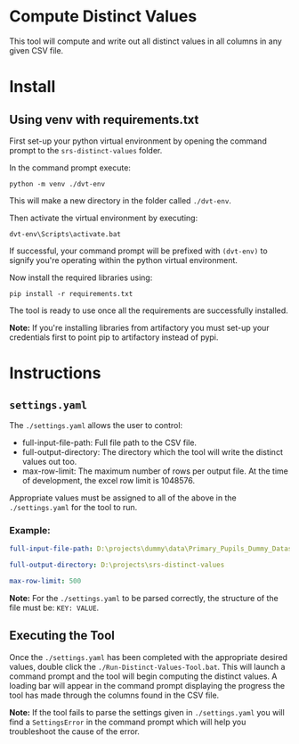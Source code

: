 # Compute Distinct Values

This tool will compute and write out all distinct values in all columns in any given CSV file.

# Install

## Using venv with requirements.txt

First set-up your python virtual environment by opening the command prompt to the `srs-distinct-values` folder. 

In the command prompt execute:

```
python -m venv ./dvt-env
```
This will make a new directory in the folder called `./dvt-env`.

Then activate the virtual environment by executing:
```
dvt-env\Scripts\activate.bat
```
If successful, your command prompt will be prefixed with `(dvt-env)` to signify you're operating within the python virtual environment. 

Now install the required libraries using:
```
pip install -r requirements.txt
```

The tool is ready to use once all the requirements are successfully installed.

**Note:**
If you're installing libraries from artifactory you must set-up your credentials first to point pip to artifactory instead of pypi. 

# Instructions

## `settings.yaml`

The `./settings.yaml` allows the user to control:

* full-input-file-path: Full file path to the CSV file.
* full-output-directory: The directory which the tool will write the distinct values out too.
* max-row-limit: The maximum number of rows per output file. At the time of development, the excel row limit is 1048576.

Appropriate values must be assigned to all of the above in the `./settings.yaml` for the tool to run.

### Example:

```yaml
full-input-file-path: D:\projects\dummy\data\Primary_Pupils_Dummy_Dataset.csv

full-output-directory: D:\projects\srs-distinct-values

max-row-limit: 500
```

**Note:** 
For the `./settings.yaml` to be parsed correctly, the structure of the file must be:
`KEY: VALUE`.

## Executing the Tool

Once the `./settings.yaml` has been completed with the appropriate desired values, double click the `./Run-Distinct-Values-Tool.bat`. This will launch a command prompt and the tool will begin computing the distinct values. A loading bar will appear in the command prompt displaying the progress the tool has made through the columns found in the CSV file. 

**Note:** 
If the tool fails to parse the settings given in `./settings.yaml` you will find a `SettingsError` in the command prompt which will help you troubleshoot the cause of the error.
